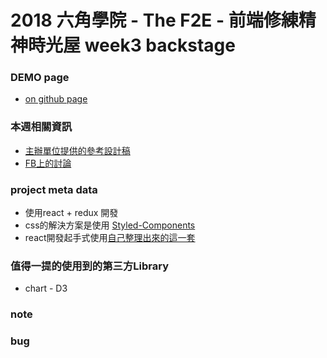 # 2018 六角學院 - The F2E - 前端修練精神時光屋 week3 backstage


### DEMO page
- [on github page]()

### 本週相關資訊
- [主辦單位提供的參考設計稿](https://hexschool.github.io/THE_F2E_Design/week3-admin%20order/)
- [FB上的討論](https://www.facebook.com/groups/173311386703334/permalink/184948512206288)


### project meta data
- 使用react + redux 開發
- css的解決方案是使用 [Styled-Components](https://github.com/styled-components/styled-components)
- react開發起手式使用[自己整理出來的這一套](https://github.com/akari0624/react-starter-boilerplate) 


### 值得一提的使用到的第三方Library
  - chart - D3

### note



### bug





